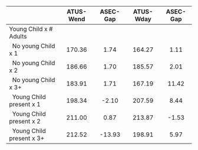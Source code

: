 
|                      |    ATUS-Wend |     ASEC-Gap |    ATUS-Wday |     ASEC-Gap |
| -------------------- | :----------: | :----------: | :----------: | :----------: |
| Young Child x # Adults |              |              |              |              |
| &nbsp;&nbsp;No young Child x 1 |       170.36 |         1.74 |       164.27 |         1.11 |
| &nbsp;&nbsp;No young Child x 2 |       186.66 |         1.70 |       185.57 |         2.01 |
| &nbsp;&nbsp;No young Child x 3+ |       183.91 |         1.71 |       167.19 |        11.42 |
| &nbsp;&nbsp;Young Child present x 1 |       198.34 |        -2.10 |       207.59 |         8.44 |
| &nbsp;&nbsp;Young Child present x 2 |       211.00 |         0.87 |       213.87 |        -1.53 |
| &nbsp;&nbsp;Young Child present x 3+ |       212.52 |       -13.93 |       198.91 |         5.97 |

